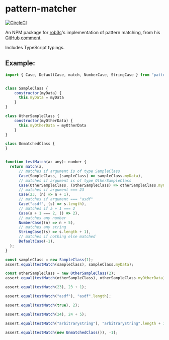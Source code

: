 # pattern-matcher

[![CircleCI](https://circleci.com/gh/jroitgrund/pattern-matcher.svg?style=svg)](https://circleci.com/gh/jroitgrund/pattern-matcher)

An NPM package for [rob3c](https://github.com/rob3c)'s implementation of pattern matching, from his [GitHub comment](https://github.com/Microsoft/TypeScript/issues/165#issuecomment-259598080).

Includes TypeScript typings.

## Example:

```javascript
import { Case, DefaultCase, match, NumberCase, StringCase } from "pattern-matcher";


class SampleClass {
    constructor(myData) {
      this.myData = myData
    }
}

class OtherSampleClass {
    constructor(myOtherData) {
      this.myOtherData = myOtherData
    }
}

class UnmatchedClass {
}


function testMatch(a: any): number {
  return match(a,
      // matches if argument is of type SampleClass
      Case(SampleClass, (sampleClass) => sampleClass.myData),
      // matches if argument is of type OtherSampleClass
      Case(OtherSampleClass, (otherSampleClass) => otherSampleClass.myOtherData),
      // matches if argument === 23
      Case(23, (n) => n + 1),
      // matches if argument === "asdf"
      Case("asdf", (s) => s.length),
      // matches if a + 1 === 2
      Case(a + 1 === 2, () => 2),
      // matches any number
      NumberCase((n) => n + 5),
      // matches any string
      StringCase((s) => s.length + 1),
      // matches if nothing else matched
      DefaultCase(-1),
  );
}

const sampleClass = new SampleClass(1);
assert.equal(testMatch(sampleClass), sampleClass.myData);

const otherSampleClass = new OtherSampleClass(2);
assert.equal(testMatch(otherSampleClass), otherSampleClass.myOtherData);

assert.equal(testMatch(23), 23 + 1);

assert.equal(testMatch("asdf"), "asdf".length);

assert.equal(testMatch(true), 2);

assert.equal(testMatch(24), 24 + 5);

assert.equal(testMatch("arbitrarystring"), "arbitrarystring".length + 1);

assert.equal(testMatch(new UnmatchedClass()), -1);
```
